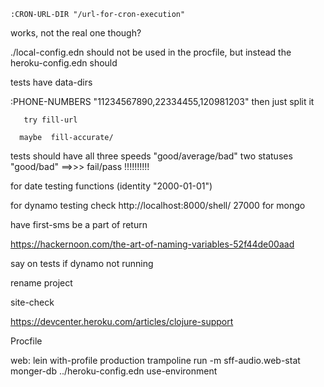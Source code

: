 




    :CRON-URL-DIR "/url-for-cron-execution"  

works, not the real one though?

./local-config.edn   should not be used in the procfile, but instead the heroku-config.edn should














tests have data-dirs


   :PHONE-NUMBERS "11234567890,22334455,120981203"       then just split it
   








       try fill-url

      maybe  fill-accurate/





tests should have all three speeds   "good/average/bad"
                      two statuses   "good/bad"        ==>>> fail/pass !!!!!!!!!!




for date testing functions
(identity "2000-01-01")


























for dynamo testing check 	http://localhost:8000/shell/
27000 for mongo



have first-sms be a part of return






https://hackernoon.com/the-art-of-naming-variables-52f44de00aad



say on tests if dynamo not running














rename project

  site-check





https://devcenter.heroku.com/articles/clojure-support


Procfile

web: lein with-profile production trampoline run -m sff-audio.web-stat monger-db ../heroku-config.edn use-environment




















